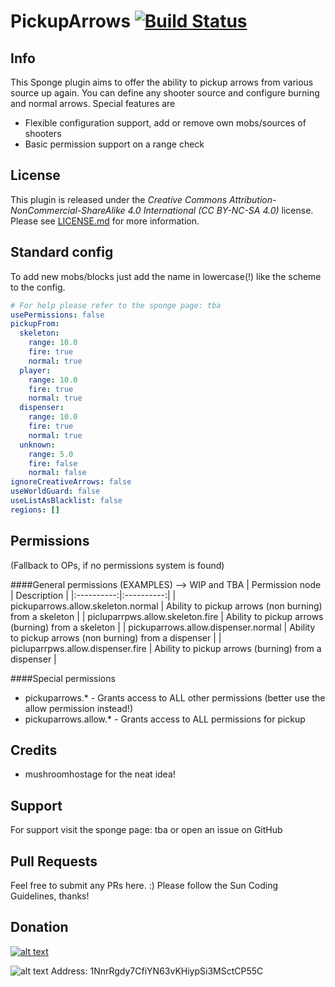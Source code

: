 # PickupArrows [![Build Status](http://ci.dustplanet.de/job/PickupArrows-Sponge/badge/icon)](http://ci.dustplanet.de/job/PickupArrows-Sponge/)

## Info
This Sponge plugin aims to offer the ability to pickup arrows from various source up again.
You can define any shooter source and configure burning and normal arrows.
Special features are
* Flexible configuration support, add or remove own mobs/sources of shooters
* Basic permission support on a range check

## License
This plugin is released under the
*Creative Commons Attribution-NonCommercial-ShareAlike 4.0 International (CC BY-NC-SA 4.0)* license.
Please see [LICENSE.md](LICENSE.md) for more information.

## Standard config
To add new mobs/blocks just add the name in lowercase(!) like the scheme to the config.
````yaml
# For help please refer to the sponge page: tba
usePermissions: false
pickupFrom:
  skeleton:
    range: 10.0
    fire: true
    normal: true
  player:
    range: 10.0
    fire: true
    normal: true
  dispenser:
    range: 10.0
    fire: true
    normal: true
  unknown:
    range: 5.0
    fire: false
    normal: false
ignoreCreativeArrows: false
useWorldGuard: false
useListAsBlacklist: false
regions: []
````

## Permissions
(Fallback to OPs, if no permissions system is found)

####General permissions (EXAMPLES) --> WIP and TBA
| Permission node | Description |
|:----------:|:----------:|
| pickuparrows.allow.skeleton.normal | Ability to pickup arrows (non burning) from a skeleton |
| picluparrpws.allow.skeleton.fire | Ability to pickup arrows (burning) from a skeleton |
| pickuparrows.allow.dispenser.normal | Ability to pickup arrows (non burning) from a dispenser |
| picluparrpws.allow.dispenser.fire | Ability to pickup arrows (burning) from a dispenser |


####Special permissions
* pickuparrows.* - Grants access to ALL other permissions (better use the allow permission instead!)
* pickuparrows.allow.* - Grants access to ALL permissions for pickup

## Credits
* mushroomhostage for the neat idea!

## Support
For support visit the sponge page: tba or open an issue on GitHub

## Pull Requests
Feel free to submit any PRs here. :)
Please follow the Sun Coding Guidelines, thanks!

## Donation
[![alt text](https://www.paypalobjects.com/en_US/i/btn/btn_donateCC_LG.gif "Donation via PayPal")](https://www.paypal.com/cgi-bin/webscr?cmd=_s-xclick&hosted_button_id=T9TEV7Q88B9M2)

![alt text](https://dl.dropboxusercontent.com/u/26476995/bitcoin_logo.png "Donation via BitCoins")
Address: 1NnrRgdy7CfiYN63vKHiypSi3MSctCP55C

